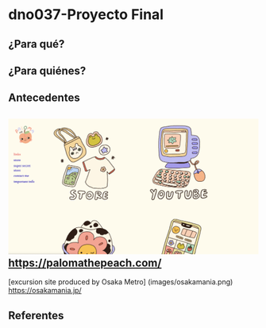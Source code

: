 # dno037-Proyecto Final

## ¿Para qué?

## ¿Para quiénes?

## Antecedentes

![paloma, una ilustradora mexicana](/images/peach.png)
https://palomathepeach.com/
---- 
[excursion site produced by Osaka Metro] (images/osakamania.png)
https://osakamania.jp/

## Referentes 
